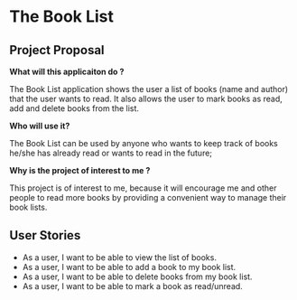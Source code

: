 # The Book List

## Project Proposal

**What will this applicaiton do ?**

The Book List application shows the user a list of books (name and author) that the user 
wants to read. It also allows the user to mark books as read, 
add and delete books from the list.

**Who will use it?**

The Book List can be used by anyone who wants to keep track of books he/she has already read 
or wants to read in the future;


**Why is the project of interest to me ?**

This project is of interest to me, because it will encourage me and other people to read more
books by providing a convenient way to manage their book lists.

## User Stories

 - As a user, I want to be able to view the list of books.
 - As a user, I want to be able to add a book to my book list.
 - As a user, I want to be able to delete books from my book list.
 - As a user, I want to be able to mark a book as read/unread.
 